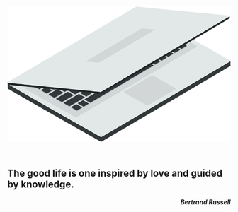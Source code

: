 <!DOCTYPE>
<html>
  <head>
    <meta charset="UTF-8">
    
  </head>
  <body>
    <header><img src="laptop.png"></header>
     <div>
      <h2>The good life is one inspired by love and guided by knowledge.</h2>
    </div>
    <div align="right">
      <h5>Bertrand Russell</h5>
    </div>
  </body>
  
</html>
